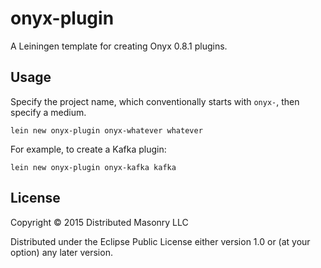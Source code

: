 # onyx-plugin

A Leiningen template for creating Onyx 0.8.1 plugins.

## Usage

Specify the project name, which conventionally starts with `onyx-`, then specify a medium.

```
lein new onyx-plugin onyx-whatever whatever
```

For example, to create a Kafka plugin:

```
lein new onyx-plugin onyx-kafka kafka
```

## License

Copyright © 2015 Distributed Masonry LLC

Distributed under the Eclipse Public License either version 1.0 or (at
your option) any later version.
